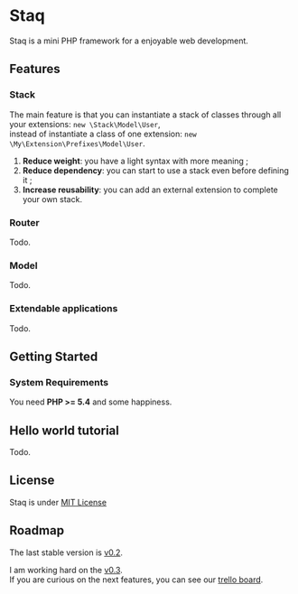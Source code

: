 Staq
======
Staq is a mini PHP framework for a enjoyable web development.



Features
--------


### Stack
The main feature is that you can instantiate a stack of classes through all your extensions: <code>new \Stack\Model\User</code>,<br>
instead of instantiate a class of one extension: <code>new \My\Extension\Prefixes\Model\User</code>.

1. **Reduce weight**: you have a light syntax with more meaning ;
2. **Reduce dependency**: you can start to use a stack even before defining it ;
3. **Increase reusability**: you can add an external extension to complete your own stack.


### Router
Todo.


### Model 
Todo.


### Extendable applications
Todo.



Getting Started
--------


### System Requirements
You need **PHP >= 5.4** and some happiness.


## Hello world tutorial 
Todo.



License
--------
Staq is under [MIT License](http://opensource.org/licenses/MIT)



Roadmap
--------
The last stable version is [v0.2](https://github.com/Pixel418/Staq/tree/v0.2).

I am working hard on the [v0.3](https://github.com/Pixel418/Staq/tree/v0.3). <br>
If you are curious on the next features, you can see our [trello board](https://trello.com/board/staq/50de3fe18942735c620000a9).
